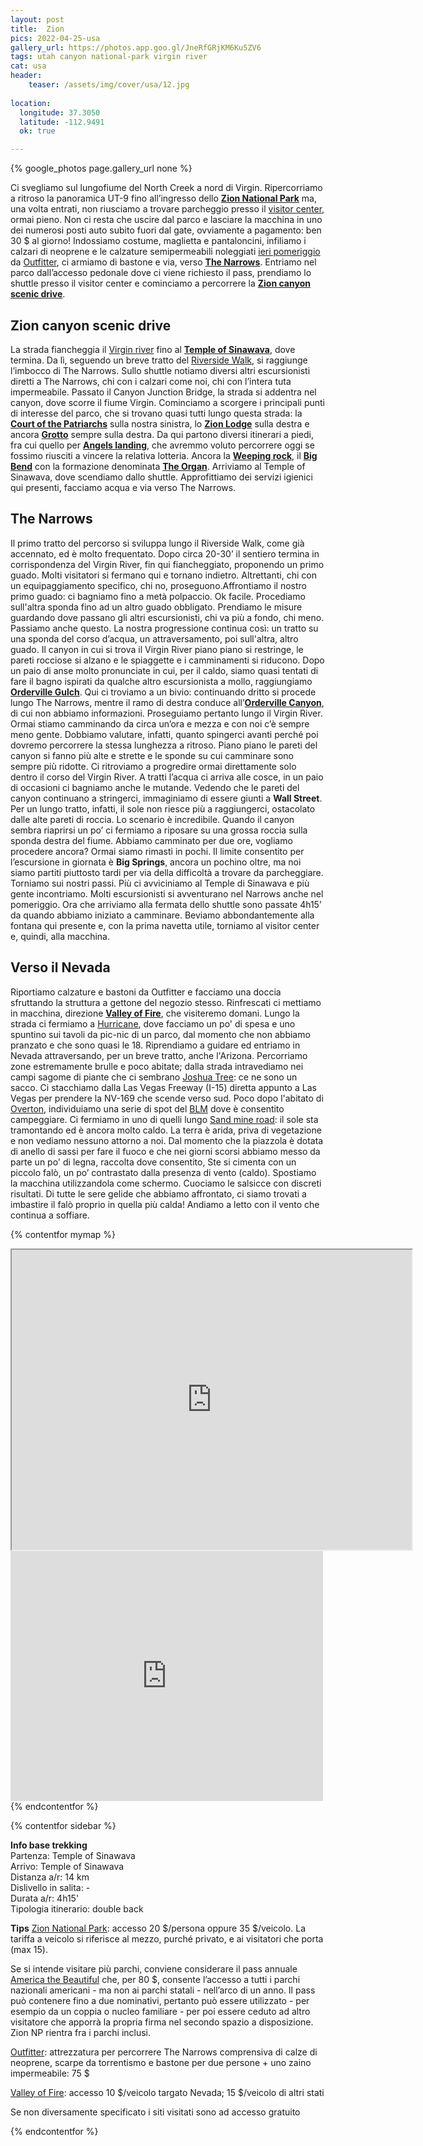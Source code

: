 ```yaml
---
layout: post
title:  Zion
pics: 2022-04-25-usa
gallery_url: https://photos.app.goo.gl/JneRfGRjKM6Ku5ZV6
tags: utah canyon national-park virgin river
cat: usa
header:
    teaser: /assets/img/cover/usa/12.jpg
    
location:
  longitude: 37.3050
  latitude: -112.9491
  ok: true

---
```


{% google_photos page.gallery_url none %}

Ci svegliamo sul lungofiume del North Creek a nord di Virgin. Ripercorriamo a ritroso la panoramica UT-9 fino all’ingresso dello [**Zion National Park**](https://www.nps.gov/zion/index.htm) ma, una volta entrati, non riusciamo a trovare parcheggio presso il [visitor center](https://www.nps.gov/zion/planyourvisit/visitorcenters.htm), ormai pieno. Non ci resta che uscire dal parco e lasciare la macchina in uno dei numerosi posti auto subito fuori dal gate, ovviamente a pagamento: ben 30 $ al giorno! Indossiamo costume, maglietta e pantaloncini, infiliamo i calzari di neoprene e le calzature semipermeabili noleggiati [ieri pomeriggio](https://www.van42.com/hike/2022/05/05/usa_11-bryce-zion.html) da [Outfitter](https://zionoutfitter.com/), ci armiamo di bastone e via, verso [**The Narrows**](https://www.nps.gov/zion/planyourvisit/thenarrows.htm). Entriamo nel parco dall’accesso pedonale dove ci viene richiesto il pass, prendiamo lo shuttle presso il visitor center e cominciamo a percorrere la [**Zion canyon scenic drive**](https://www.nps.gov/zion/frequently-asked-questions-about-zion-canyon.htm).

## Zion canyon scenic drive

La strada fiancheggia il [Virgin river](https://www.nps.gov/zion/learn/nature/rivers.htm) fino al [**Temple of Sinawava**](https://www.allzion.com/viewpoints/temple_of_sinawava.php), dove termina. Da lì, seguendo un breve tratto del [Riverside Walk](https://zionnationalpark.com/hikes/riverside-walk/), si raggiunge l’imbocco di The Narrows. Sullo shuttle notiamo diversi altri escursionisti diretti a The Narrows, chi con i calzari come noi, chi con l’intera tuta impermeabile. Passato il Canyon Junction Bridge, la strada si addentra nel canyon, dove scorre il fiume Virgin. Cominciamo a scorgere i principali punti di interesse del parco, che si trovano quasi tutti lungo questa strada: la [**Court of the Patriarchs**](https://zionnationalpark.net/hiking-trails/court-of-the-patriarchs/) sulla nostra sinistra, lo [**Zion Lodge**](https://www.zionlodge.com/) sulla destra e ancora [**Grotto**](https://www.nps.gov/thingstodo/hike-grotto-trail.htm) sempre sulla destra. Da qui partono diversi itinerari a piedi, fra cui quello per [**Angels landing**](https://www.nps.gov/zion/planyourvisit/angels-landing-hiking-permits.htm), che avremmo voluto percorrere oggi se fossimo riusciti a vincere la relativa lotteria. Ancora la [**Weeping rock**](https://zionnationalpark.com/hikes/weeping-rock/), il [**Big Bend**](http://www.zionnational-park.com/images/album2/pages/zion-national-park-m_jpg.htm) con la formazione denominata [**The Organ**](https://www.mountainproject.com/area/105717012/the-organ). Arriviamo al Temple of Sinawava, dove scendiamo dallo shuttle. Approfittiamo dei servizi igienici qui presenti, facciamo acqua e via verso The Narrows.

## The Narrows

Il primo tratto del percorso si sviluppa lungo il Riverside Walk, come già accennato, ed è molto frequentato. Dopo circa 20-30’ il sentiero termina in corrispondenza del Virgin River, fin qui fiancheggiato, proponendo un primo guado. Molti visitatori si fermano qui e tornano indietro. Altrettanti, chi con un equipaggiamento specifico, chi no, proseguono.Affrontiamo il nostro primo guado: ci bagniamo fino a metà polpaccio. Ok facile. Procediamo sull'altra sponda fino ad un altro guado obbligato. Prendiamo le misure guardando dove passano gli altri escursionisti, chi va più a fondo, chi meno. Passiamo anche questo. La nostra progressione continua così: un tratto su una sponda del corso d’acqua, un attraversamento, poi sull'altra, altro guado. Il canyon in cui si trova il Virgin River piano piano si restringe, le pareti rocciose si alzano e le spiaggette e i camminamenti si riducono. Dopo un paio di anse molto pronunciate in cui, per il caldo, siamo quasi tentati di fare il bagno ispirati da qualche altro escursionista a mollo, raggiungiamo [**Orderville Gulch**](https://www.utah.com/destinations/national-parks/zion-national-park/things-to-do/hiking/orderville-gulch/). Qui ci troviamo a un bivio: continuando dritto si procede lungo The Narrows, mentre il ramo di destra conduce all’[**Orderville Canyon**](https://www.americansouthwest.net/slot_canyons/orderville/canyon.html), di cui non abbiamo informazioni. Proseguiamo pertanto lungo il Virgin River. Ormai stiamo camminando da circa un’ora e mezza e con noi c’è sempre meno gente. Dobbiamo valutare, infatti, quanto spingerci avanti perché poi dovremo percorrere la stessa lunghezza a ritroso. Piano piano le pareti del canyon si fanno più alte e strette e le sponde su cui camminare sono sempre più ridotte. Ci ritroviamo a progredire ormai direttamente solo dentro il corso del Virgin River. A tratti l’acqua ci arriva alle cosce, in un paio di occasioni ci bagniamo anche le mutande. Vedendo che le pareti del canyon continuano a stringerci, immaginiamo di essere giunti a **Wall Street**. Per un lungo tratto, infatti, il sole non riesce più a raggiungerci, ostacolato dalle alte pareti di roccia. Lo scenario è incredibile. Quando il canyon sembra riaprirsi un po’ ci fermiamo a riposare su una grossa roccia sulla sponda destra del fiume. Abbiamo camminato per due ore, vogliamo procedere ancora? Ormai siamo rimasti in pochi. Il limite consentito per l’escursione in giornata è **Big Springs**, ancora un pochino oltre, ma noi siamo partiti piuttosto tardi per via della difficoltà a trovare da parcheggiare. Torniamo sui nostri passi. Più ci avviciniamo al Temple di Sinawava e più gente incontriamo. Molti escursionisti si avventurano nel Narrows anche nel pomeriggio. Ora che arriviamo alla fermata dello shuttle sono passate 4h15’ da quando abbiamo iniziato a camminare. Beviamo abbondantemente alla fontana qui presente e, con la prima navetta utile, torniamo al visitor center e, quindi, alla macchina.

## Verso il Nevada

Riportiamo calzature e bastoni da Outfitter e facciamo una doccia sfruttando la struttura a gettone del negozio stesso. Rinfrescati ci mettiamo in macchina, direzione [**Valley of Fire**](http://parks.nv.gov/parks/valley-of-fire), che visiteremo domani. Lungo la strada ci fermiamo a [Hurricane](https://www.cityofhurricane.com/), dove facciamo un po' di spesa e uno spuntino sui tavoli da pic-nic di un parco, dal momento che non abbiamo pranzato e che sono quasi le 18. Riprendiamo a guidare ed entriamo in Nevada attraversando, per un breve tratto, anche l'Arizona. Percorriamo zone estremamente brulle e poco abitate; dalla strada intravediamo nei campi sagome di piante che ci sembrano [Joshua Tree](https://it.wikipedia.org/wiki/Yucca_brevifolia): ce ne sono un sacco. Ci stacchiamo dalla Las Vegas Freeway (I-15) diretta appunto a Las Vegas per prendere la NV-169 che scende verso sud. Poco dopo l'abitato di [Overton](https://it.wikipedia.org/wiki/Overton_(Nevada)), individuiamo una serie di spot del [BLM](https://www.blm.gov/) dove è consentito campeggiare. Ci fermiamo in uno di quelli lungo [Sand mine road](https://freecampsites.net/#!27183&query=sitedetails): il sole sta tramontando ed è ancora molto caldo. La terra è arida, priva di vegetazione e non vediamo nessuno attorno a noi. Dal momento che la piazzola è dotata di anello di sassi per fare il fuoco e che nei giorni scorsi abbiamo messo da parte un po' di legna, raccolta dove consentito, Ste si cimenta con un piccolo falò, un po’ contrastato dalla presenza di vento (caldo). Spostiamo la macchina utilizzandola come schermo. Cuociamo le salsicce con discreti risultati. Di tutte le sere gelide che abbiamo affrontato, ci siamo trovati a imbastire il falò proprio in quella più calda! Andiamo a letto con il vento che continua a soffiare.

{% contentfor mymap %}
<iframe src="https://www.google.com/maps/d/embed?mid=1XMHuwaqQKrqS87vHN3LOx0_FNJTSGWw&ehbc=2E312F" width="640" height="480"></iframe>

<iframe frameBorder="0" scrolling="no" src="https://www.wikiloc.com/wikiloc/spatialArtifacts.do?event=view&id=119696818&measures=off&title=off&near=off&images=off&maptype=H" width="500" height="400"></iframe>
{% endcontentfor %}

{% contentfor sidebar %}

**Info base trekking**  
Partenza: Temple of Sinawava   
Arrivo: Temple of Sinawava  
Distanza a/r: 14 km  
Dislivello in salita: -  
Durata a/r: 4h15'  
Tipologia itinerario: double back

**Tips**
[Zion National Park](https://www.nps.gov/zion/index.htm): accesso 20 $/persona oppure 35 $/veicolo. La tariffa a veicolo si riferisce al mezzo, purché privato, e ai visitatori che porta (max 15).

Se si intende visitare più parchi, conviene considerare il pass annuale [America the Beautiful](https://www.nps.gov/planyourvisit/passes.htm) che, per 80 $, consente l’accesso a tutti i parchi nazionali americani - ma non ai parchi statali - nell’arco di un anno. Il pass può contenere fino a due nominativi, pertanto può essere utilizzato - per esempio da un coppia o nucleo familiare - per poi essere ceduto ad altro visitatore che apporrà la propria firma nel secondo spazio a disposizione. Zion NP rientra fra i parchi inclusi.

[Outfitter](https://zionoutfitter.com/): attrezzatura per percorrere The Narrows comprensiva di calze di neoprene, scarpe da torrentismo e bastone per due persone + uno zaino impermeabile: 75 $

[Valley of Fire](http://parks.nv.gov/parks/valley-of-fire): accesso 10 $/veicolo targato Nevada; 15 $/veicolo di altri stati

Se non diversamente specificato i siti visitati sono ad accesso gratuito

{% endcontentfor %}